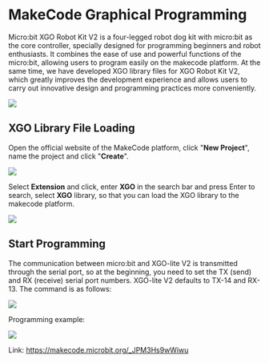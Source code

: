 ﻿---
sidebar_position: 4
sidebar_label: MakeCode Graphical programming
---

# MakeCode Graphical Programming

Micro:bit XGO Robot Kit V2 is a four-legged robot dog kit with micro:bit as the core controller, specially designed for programming beginners and robot enthusiasts. It combines the ease of use and powerful functions of the micro:bit, allowing users to program easily on the makecode platform. At the same time, we have developed XGO library files for XGO Robot Kit V2, which greatly improves the development experience and allows users to carry out innovative design and programming practices more conveniently.

![](https://wiki-media-ef.oss-cn-hongkong.aliyuncs.com//images/microbit-xgo-lite-v2-makecode-01.png)

## XGO Library File Loading

Open the official website of the MakeCode platform, click "**New Project**", name the project and click "**Create**".

![](https://wiki-media-ef.oss-cn-hongkong.aliyuncs.com//images/microbit-xgo-lite-v2-makecode-02.png)



Select **Extension** and click, enter **XGO** in the search bar and press Enter to search, select **XGO** library, so that you can load the XGO library to the makecode platform.

![](https://wiki-media-ef.oss-cn-hongkong.aliyuncs.com//images/microbit-xgo-lite-v2-makecode-03.png)



## Start Programming

The communication between micro:bit and XGO-lite V2 is transmitted through the serial port, so at the beginning, you need to set the TX (send) and RX (receive) serial port numbers. XGO-lite V2 defaults to TX-14 and RX-13. The command is as follows:

![](https://wiki-media-ef.oss-cn-hongkong.aliyuncs.com//images/microbit-xgo-lite-v2-xgolibrary-1.png)

Programming example:

![](https://wiki-media-ef.oss-cn-hongkong.aliyuncs.com//images/microbit-xgo-lite-v2-makecode-05.png)

Link: https://makecode.microbit.org/_JPM3Hs9wWiwu

